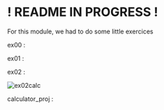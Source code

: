# ! README IN PROGRESS ! #

For this module, we had to do some little exercices

ex00 :


ex01 :



ex02 :

![ex02calc](https://github.com/Claken/Piscine_Flutter/assets/51683861/7bc3f1fa-6ecc-4359-8fe4-cff5044c21a2)

calculator_proj :


